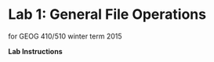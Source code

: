 Lab 1: General File Operations
==============================
for GEOG 410/510 winter term 2015


**Lab Instructions**
